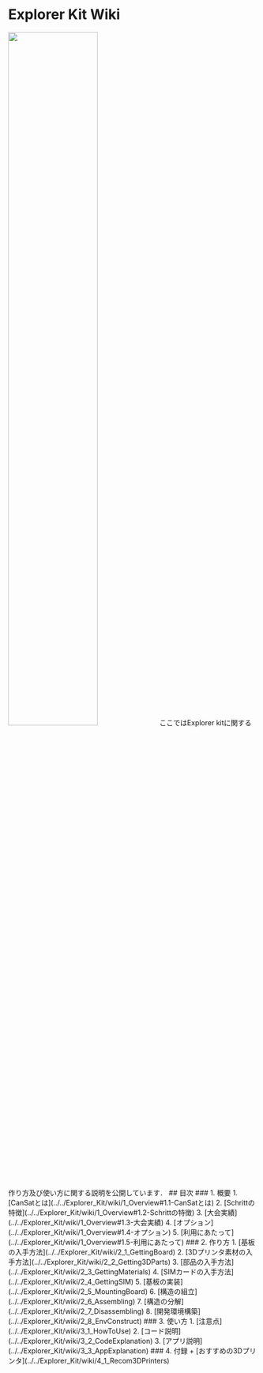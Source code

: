 # Explorer Kit Wiki
<img src="https://github.com/NAFT-LinkSpace/Explorer_Kit/wiki/images/0/1.png" width="60%">
ここではExplorer kitに関する作り方及び使い方に関する説明を公開しています．
## 目次
### 1. 概要
  1. [CanSatとは](../../Explorer_Kit/wiki/1_Overview#1.1-CanSatとは)
  2. [Schrittの特徴](../../Explorer_Kit/wiki/1_Overview#1.2-Schrittの特徴)
  3. [大会実績](../../Explorer_Kit/wiki/1_Overview#1.3-大会実績)
  4. [オプション](../../Explorer_Kit/wiki/1_Overview#1.4-オプション)
  5. [利用にあたって](../../Explorer_Kit/wiki/1_Overview#1.5-利用にあたって)
### 2. 作り方
  1. [基板の入手方法](../../Explorer_Kit/wiki/2_1_GettingBoard)
  2. [3Dプリンタ素材の入手方法](../../Explorer_Kit/wiki/2_2_Getting3DParts)
  3. [部品の入手方法](../../Explorer_Kit/wiki/2_3_GettingMaterials)
  4. [SIMカードの入手方法](../../Explorer_Kit/wiki/2_4_GettingSIM)
  5. [基板の実装](../../Explorer_Kit/wiki/2_5_MountingBoard)
  6. [構造の組立](../../Explorer_Kit/wiki/2_6_Assembling)
  7. [構造の分解](../../Explorer_Kit/wiki/2_7_Disassembling)
  8. [開発環境構築](../../Explorer_Kit/wiki/2_8_EnvConstruct)
### 3. 使い方
  1. [注意点](../../Explorer_Kit/wiki/3_1_HowToUse)
  2. [コード説明](../../Explorer_Kit/wiki/3_2_CodeExplanation)
  3. [アプリ説明](../../Explorer_Kit/wiki/3_3_AppExplanation)
### 4. 付録
  + [おすすめの3Dプリンタ](../../Explorer_Kit/wiki/4_1_Recom3DPrinters)